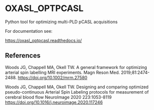 # OXASL_OPTPCASL

Python tool for optimizing multi-PLD pCASL acquisitions

For documentation see:

https://oxasl_optpcasl.readthedocs.io/

## References

Woods JG, Chappell MA, Okell TW. A general framework for optimizing
arterial spin labelling MRI experiments. Magn Reson Med. 2019;81:2474-2488.
https://doi.org/10.1002/mrm.27580

Woods JG, Chappell MA, Okell TW. Designing and comparing optimized 
pseudo-continuous Arterial Spin Labeling protocols for measurement of 
cerebral blood flow NeuroImage 2020 223:1053-8119 
https://doi.org/10.1016/j.neuroimage.2020.117246
